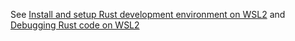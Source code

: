 See [Install and setup Rust development environment on WSL2](https://medium.com/@harsimran.maan/install-and-setup-rust-development-environment-on-wsl2-dccb4bf63700) and [Debugging Rust code on WSL2](https://medium.com/@harsimran.maan/debugging-rust-code-on-wsl2-37bdc1aed5cb)